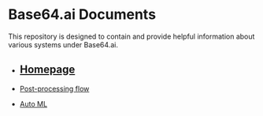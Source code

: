 # Base64.ai Documents
This repository is designed to contain and provide helpful information about various systems under Base64.ai.

* ## [Homepage](https://github.com/base64ai/docs/wiki)


* [Post-processing flow](https://github.com/base64ai/docs/wiki/Post%E2%80%90processing-flow)

* [Auto ML](https://github.com/base64ai/docs/wiki/Base64.ai-Auto-ML)
